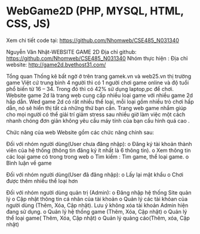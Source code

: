 # WebGame2D (PHP, MYSQL, HTML, CSS, JS)
Xem chi tiết code tại: https://github.com/Nhomweb/CSE485_N031340




Nguyễn Văn Nhật-WEBSITE GAME 2D Địa chỉ github: https://github.com/Nhomweb/CSE485_N031340 Nhóm thực hiện : Địa chỉ website: http://game2d.byethost31.com/

Tổng quan Thống kê bất ngờ ở trên trang gamek.vn và web25.vn thị trường game Việt cứ trung bình 4 người thì có 1 người chơi game online và độ tuổi phổ biến từ 16 – 34. Trong đó thì có 42% sử dụng laptop,pc để chơi. Website game 2d là trang web cung cấp nhiều loại game với nhiều game 2d hấp dẫn. Wed game 2d có rất nhiều thể loại, mỗi loại gồm nhiều trò chơi hấp dẫn, nó sẽ hiển thị tất cả những thứ bạn cần. Trang web game nhắm giúp cho mọi người có thể giải trí giảm stress sau nhiều giờ làm việc một cách nhanh chóng đơn giản không yêu cầu máy tính của bạn cấu hình quá cao .

Chức năng của web Website gồm các chức năng chính sau:

Đối với nhóm người dùng(User chưa đăng nhập): 
o Đăng ký tài khoản thành viên của hệ thống (thông tin đăng ký ít nhất là 6 thông tin). 
o Xem thông tin các loại game có trong trong web o Tìm kiếm : Tìm game, thể loại game. 
o Bình luận về game

Đối với nhóm người dùng(User đã đăng nhập): 
o Lấy lại mật khẩu o Chơi được thêm nhiều thể loại hơn

Đối với nhóm người dùng quản trị (Admin): 
o Đăng nhập hệ thống Site quản lý 
o Cập nhật thông tin cá nhân của tài khoản 
o Quản lý các tài khỏan của người dùng (Thêm, Xóa, Cập nhật). Lưu ý không xóa tài khoản Admin hiện đang sử dụng. 
o Quản lý hệ thống game (Thêm, Xóa, Cập nhật) 
o Quản lý thể loại game( Thêm, Xóa, Cập nhật) 
o Quản lý quảng cáo(Thêm, xóa, Cập nhật)
